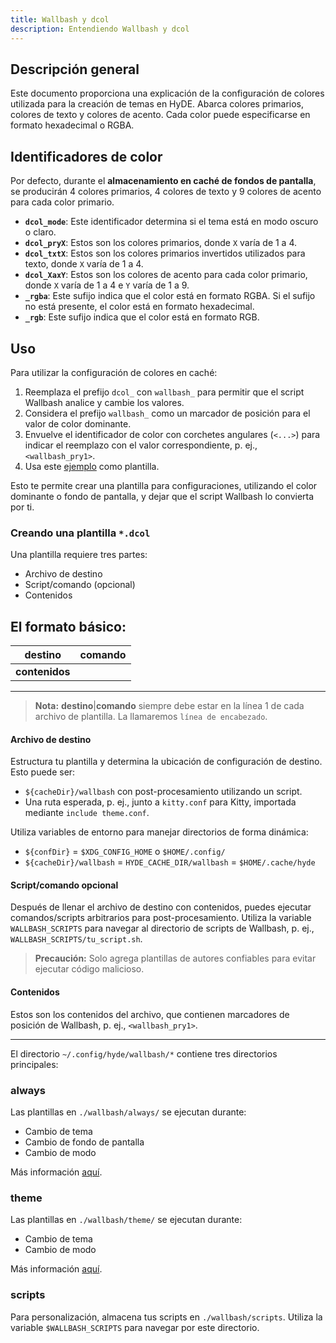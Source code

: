 ```yaml
---
title: Wallbash y dcol
description: Entendiendo Wallbash y dcol
---
```


## Descripción general

Este documento proporciona una explicación de la configuración de colores utilizada para la creación de temas en HyDE. Abarca colores primarios, colores de texto y colores de acento. Cada color puede especificarse en formato hexadecimal o RGBA.

## Identificadores de color

Por defecto, durante el **almacenamiento en caché de fondos de pantalla**, se producirán 4 colores primarios, 4 colores de texto y 9 colores de acento para cada color primario.

- **`dcol_mode`**: Este identificador determina si el tema está en modo oscuro o claro.
- **`dcol_pryX`**: Estos son los colores primarios, donde `X` varía de 1 a 4.
- **`dcol_txtX`**: Estos son los colores primarios invertidos utilizados para texto, donde `X` varía de 1 a 4.
- **`dcol_XaxY`**: Estos son los colores de acento para cada color primario, donde `X` varía de 1 a 4 e `Y` varía de 1 a 9.
- **`_rgba`**: Este sufijo indica que el color está en formato RGBA. Si el sufijo no está presente, el color está en formato hexadecimal.
- **`_rgb`**: Este sufijo indica que el color está en formato RGB.

## Uso

Para utilizar la configuración de colores en caché:

1. Reemplaza el prefijo `dcol_` con `wallbash_` para permitir que el script Wallbash analice y cambie los valores.
2. Considera el prefijo `wallbash_` como un marcador de posición para el valor de color dominante.
3. Envuelve el identificador de color con corchetes angulares (`<...>`) para indicar el reemplazo con el valor correspondiente, p. ej., `<wallbash_pry1>`.
4. Usa este [ejemplo](https://github.com/hyde-project/hyde/tree/master/Configs/.config/hyde/wallbash) como plantilla.

Esto te permite crear una plantilla para configuraciones, utilizando el color dominante o fondo de pantalla, y dejar que el script Wallbash lo convierta por ti.

### Creando una plantilla `*.dcol`

Una plantilla requiere tres partes:

- Archivo de destino
- Script/comando (opcional)
- Contenidos

## El formato básico:

| destino      | comando |
| ------------ | ------- |
| **contenidos** |

---

> **Nota:** **destino**|**comando** siempre debe estar en la línea 1 de cada archivo de plantilla. La llamaremos `línea de encabezado`.

#### Archivo de destino

Estructura tu plantilla y determina la ubicación de configuración de destino. Esto puede ser:

- `${cacheDir}/wallbash` con post-procesamiento utilizando un script.
- Una ruta esperada, p. ej., junto a `kitty.conf` para Kitty, importada mediante `include theme.conf`.

Utiliza variables de entorno para manejar directorios de forma dinámica:

- `${confDir}` = `$XDG_CONFIG_HOME` o `$HOME/.config/`
- `${cacheDir}/wallbash` = `HYDE_CACHE_DIR/wallbash` = `$HOME/.cache/hyde`

#### Script/comando opcional

Después de llenar el archivo de destino con contenidos, puedes ejecutar comandos/scripts arbitrarios para post-procesamiento. Utiliza la variable `WALLBASH_SCRIPTS` para navegar al directorio de scripts de Wallbash, p. ej., `WALLBASH_SCRIPTS/tu_script.sh`.

> **Precaución:** Solo agrega plantillas de autores confiables para evitar ejecutar código malicioso.

#### Contenidos

Estos son los contenidos del archivo, que contienen marcadores de posición de Wallbash, p. ej., `<wallbash_pry1>`.

---

El directorio `~/.config/hyde/wallbash/*` contiene tres directorios principales:

### always

Las plantillas en `./wallbash/always/` se ejecutan durante:

- Cambio de tema
- Cambio de fondo de pantalla
- Cambio de modo

Más información [aquí](./always/README).

### theme

Las plantillas en `./wallbash/theme/` se ejecutan durante:

- Cambio de tema
- Cambio de modo

Más información [aquí](./theme/README).

### scripts

Para personalización, almacena tus scripts en `./wallbash/scripts`. Utiliza la variable `$WALLBASH_SCRIPTS` para navegar por este directorio.